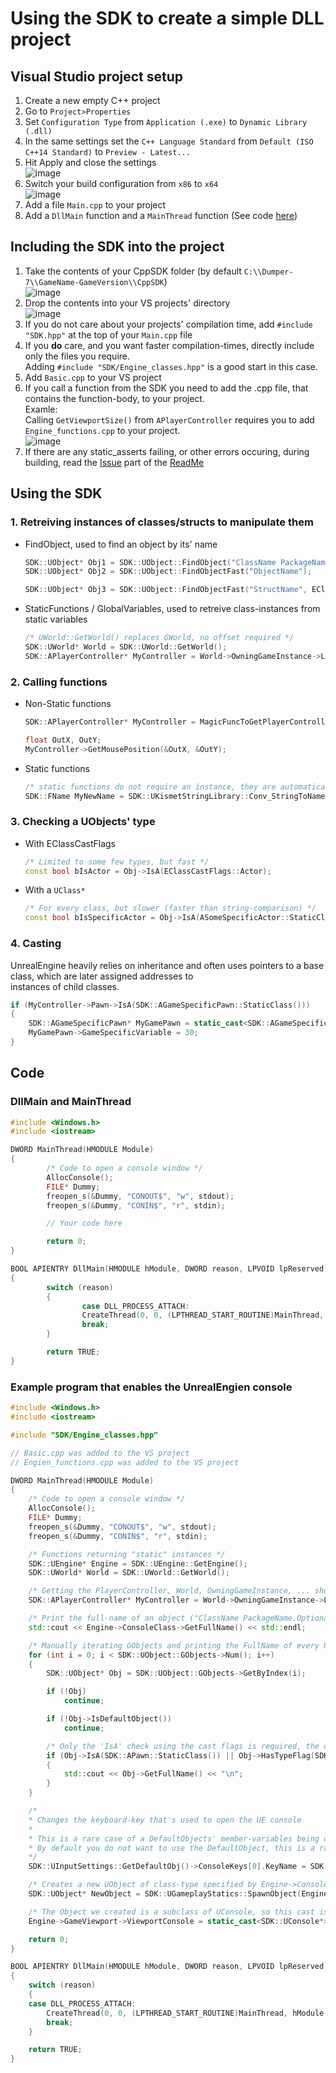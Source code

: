 # Using the SDK to create a simple DLL project

## Visual Studio project setup
1. Create a new empty C++ project
2. Go to `Project>Properties`
3. Set `Configuration Type` from `Application (.exe)` to `Dynamic Library (.dll)`
4. In the same settings set the `C++ Language Standard` from `Default (ISO C++14 Standard)` to `Preview - Latest...`
5. Hit Apply and close the settings \
  ![image](https://github.com/Encryqed/Dumper-7/assets/64608145/e0170247-631d-466d-91c7-94a1c55b34a1)
7. Switch your build configuration from `x86` to `x64` \
   ![image](https://github.com/Encryqed/Dumper-7/assets/64608145/5f8963c1-4e55-4f3a-b080-26445d585c86)
8. Add a file `Main.cpp` to your project
9. Add a `DllMain` function and a `MainThread` function (See code [here](#code))

## Including the SDK into the project
1. Take the contents of your CppSDK folder (by default `C:\\Dumper-7\\GameName-GameVersion\\CppSDK`) \
   ![image](https://github.com/Encryqed/Dumper-7/assets/64608145/5a9404a7-1b49-4fd2-a3fa-a7467f18f39a)
2. Drop the contents into your VS projects' directory \
  ![image](https://github.com/Encryqed/Dumper-7/assets/64608145/14d4bb1b-8a23-43f8-8994-8bdae25af005)
4. If you do not care about your projects' compilation time, add `#include "SDK.hpp"` at the top of your `Main.cpp` file
5. If you **do** care, and you want faster compilation-times, directly include only the files you require. \
    Adding `#include "SDK/Engine_classes.hpp"` is a good start in this case.
6. Add `Basic.cpp` to your VS project
7. If you call a function from the SDK you need to add the .cpp file, that contains the function-body, to your project. \
   Examle: \
   Calling `GetViewportSize()` from `APlayerController` requires you to add `Engine_functions.cpp` to your project. \
   ![image](https://github.com/Encryqed/Dumper-7/assets/64608145/711cae3c-5b29-4615-92b1-8d0f01235870)
8. If there are any static_asserts failing, or other errors occuring, during building, read the [Issue](README.md#issues) part of the [ReadMe](README.md)

## Using the SDK
### 1. Retreiving instances of classes/structs to manipulate them
   - FindObject, used to find an object by its' name
     ```c++
     SDK::UObject* Obj1 = SDK::UObject::FindObject("ClassName PackageName.Outer1.Outer2.ObjectName");
     SDK::UObject* Obj2 = SDK::UObject::FindObjectFast("ObjectName");

     SDK::UObject* Obj3 = SDK::UObject::FindObjectFast("StructName", EClassCastFlags::Struct); // Finds a UStruct
     ```
   - StaticFunctions / GlobalVariables, used to retreive class-instances from static variables
     ```c++
     /* UWorld::GetWorld() replaces GWorld, no offset required */
     SDK::UWorld* World = SDK::UWorld::GetWorld();
     SDK::APlayerController* MyController = World->OwningGameInstance->LocalPlayers[0]->PlayerController;
     ```
### 2. Calling functions
  - Non-Static functions
    ```c++
    SDK::APlayerController* MyController = MagicFuncToGetPlayerController();
    
    float OutX, OutY;
    MyController->GetMousePosition(&OutX, &OutY);
    ```
  - Static functions
    ```c++
    /* static functions do not require an instance, they are automatically called using their DefaultObject */
    SDK::FName MyNewName = SDK::UKismetStringLibrary::Conv_StringToName("DemoNetDriver");
    ```
### 3. Checking a UObjects' type
  - With EClassCastFlags
    ```c++
    /* Limited to some few types, but fast */
    const bool bIsActor = Obj->IsA(EClassCastFlags::Actor);
    ```
  - With a `UClass*`
    ```c++
    /* For every class, but slower (faster than string-comparison) */
    const bool bIsSpecificActor = Obj->IsA(ASomeSpecificActor::StaticClass());
    ```
### 4. Casting
  UnrealEngine heavily relies on inheritance and often uses pointers to a base class, which are later assigned addresses to \
  instances of child classes.
  ```c++
  if (MyController->Pawn->IsA(SDK::AGameSpecificPawn::StaticClass()))
  {
      SDK::AGameSpecificPawn* MyGamePawn = static_cast<SDK::AGameSpecificPawn*>(MyController->Pawn);
      MyGamePawn->GameSpecificVariable = 30; 
  }
  ```

## Code
### DllMain and MainThread
```c++
#include <Windows.h>
#include <iostream>

DWORD MainThread(HMODULE Module)
{
        /* Code to open a console window */
        AllocConsole();
        FILE* Dummy;
        freopen_s(&Dummy, "CONOUT$", "w", stdout);
        freopen_s(&Dummy, "CONIN$", "r", stdin);

        // Your code here

        return 0;
}

BOOL APIENTRY DllMain(HMODULE hModule, DWORD reason, LPVOID lpReserved)
{
        switch (reason)
        {
                case DLL_PROCESS_ATTACH:
                CreateThread(0, 0, (LPTHREAD_START_ROUTINE)MainThread, hModule, 0, 0);
                break;
        }

        return TRUE;
}
```
### Example program that enables the UnrealEngien console
```c++
#include <Windows.h>
#include <iostream>

#include "SDK/Engine_classes.hpp"

// Basic.cpp was added to the VS project
// Engien_functions.cpp was added to the VS project

DWORD MainThread(HMODULE Module)
{
    /* Code to open a console window */
    AllocConsole();
    FILE* Dummy;
    freopen_s(&Dummy, "CONOUT$", "w", stdout);
    freopen_s(&Dummy, "CONIN$", "r", stdin);

    /* Functions returning "static" instances */
    SDK::UEngine* Engine = SDK::UEngine::GetEngine();
    SDK::UWorld* World = SDK::UWorld::GetWorld();

    /* Getting the PlayerController, World, OwningGameInstance, ... should all be checked not to be nullptr! */
    SDK::APlayerController* MyController = World->OwningGameInstance->LocalPlayers[0]->PlayerController;

    /* Print the full-name of an object ("ClassName PackageName.OptionalOuter.ObjectName") */
    std::cout << Engine->ConsoleClass->GetFullName() << std::endl;

    /* Manually iterating GObjects and printing the FullName of every UObject that is a Pawn (not recommended) */
    for (int i = 0; i < SDK::UObject::GObjects->Num(); i++)
    {
        SDK::UObject* Obj = SDK::UObject::GObjects->GetByIndex(i);

        if (!Obj)
            continue;

        if (!Obj->IsDefaultObject())
            continue;

        /* Only the 'IsA' check using the cast flags is required, the other 'IsA' is redundant */
        if (Obj->IsA(SDK::APawn::StaticClass()) || Obj->HasTypeFlag(SDK::EClassCastFlags::Pawn))
        {
            std::cout << Obj->GetFullName() << "\n";
        }
    }

    /* 
    * Changes the keyboard-key that's used to open the UE console
    * 
    * This is a rare case of a DefaultObjects' member-variables being changed.
    * By default you do not want to use the DefaultObject, this is a rare exception.
    */
    SDK::UInputSettings::GetDefaultObj()->ConsoleKeys[0].KeyName = SDK::UKismetStringLibrary::Conv_StringToName(L"F2");

    /* Creates a new UObject of class-type specified by Engine->ConsoleClass */
    SDK::UObject* NewObject = SDK::UGameplayStatics::SpawnObject(Engine->ConsoleClass, Engine->GameViewport);

    /* The Object we created is a subclass of UConsole, so this cast is **safe**. */
    Engine->GameViewport->ViewportConsole = static_cast<SDK::UConsole*>(NewObject);

    return 0;
}

BOOL APIENTRY DllMain(HMODULE hModule, DWORD reason, LPVOID lpReserved)
{
    switch (reason)
    {
    case DLL_PROCESS_ATTACH:
        CreateThread(0, 0, (LPTHREAD_START_ROUTINE)MainThread, hModule, 0, 0);
        break;
    }

    return TRUE;
}
```
